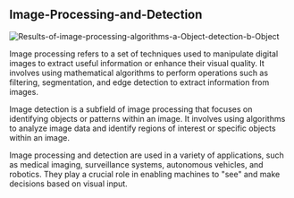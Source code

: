 ## Image-Processing-and-Detection

![Results-of-image-processing-algorithms-a-Object-detection-b-Object](https://github.com/sanjeebtiwary/Image-Processing-and-Detection/assets/63203112/3cbeb144-b2d4-4f95-89b7-0ac4abb563dc)


Image processing refers to a set of techniques used to manipulate digital images to extract useful information or enhance their visual quality. It involves using mathematical algorithms to perform operations such as filtering, segmentation, and edge detection to extract information from images.

Image detection is a subfield of image processing that focuses on identifying objects or patterns within an image. It involves using algorithms to analyze image data and identify regions of interest or specific objects within an image.

Image processing and detection are used in a variety of applications, such as medical imaging, surveillance systems, autonomous vehicles, and robotics. They play a crucial role in enabling machines to "see" and make decisions based on visual input.
